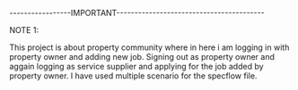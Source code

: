 -----------------IMPORTANT-----------------------------------------

NOTE 1:

This project is about property community where in here i am logging in with property owner and adding new job.
Signing out as property owner and aggain logging as service supplier and applying for the job added by property owner.
I have used multiple scenario for the specflow file.


